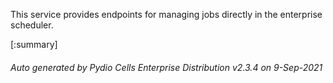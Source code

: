 






This service provides endpoints for managing jobs directly in the enterprise scheduler.

[:summary]

###### Auto generated by Pydio Cells Enterprise Distribution v2.3.4 on 9-Sep-2021
